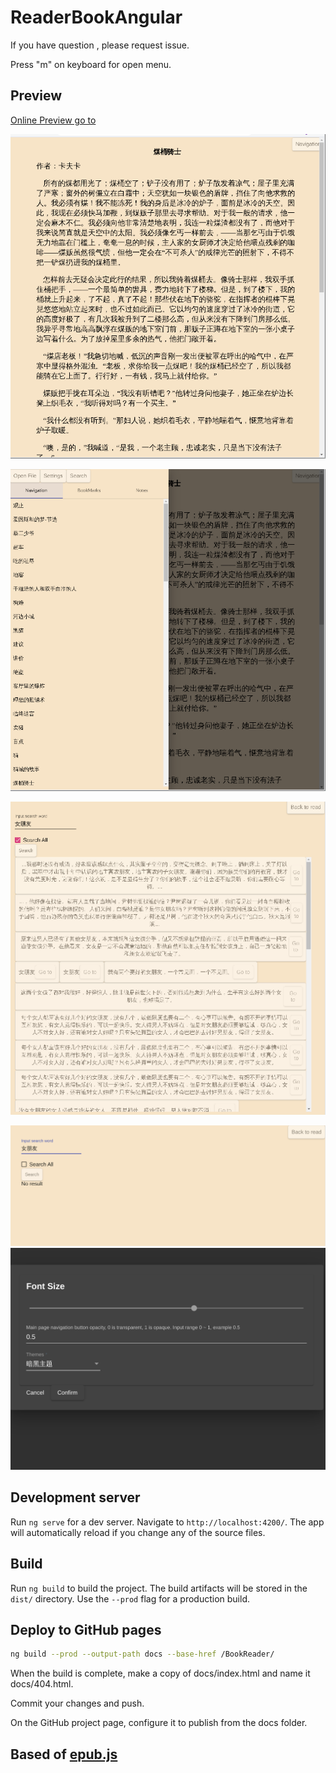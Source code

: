 # ReaderBookAngular

If you have question , please request issue.

Press "m" on keyboard for open menu. 

## Preview

[Online Preview go to](https://ztftrue.github.io/BookReader/)

![main](./screenshot/main.png)

![navigation](./screenshot/navigation.png)

![](./screenshot/search1.png)

![](./screenshot/serach2.png)
![theme](./screenshot/theme.png)

## Development server

Run `ng serve` for a dev server. Navigate to `http://localhost:4200/`. The app will automatically reload if you change any of the source files.

## Build

Run `ng build` to build the project. The build artifacts will be stored in the `dist/` directory. Use the `--prod` flag for a production build.

## Deploy to GitHub pages

```sh
ng build --prod --output-path docs --base-href /BookReader/
```

When the build is complete, make a copy of docs/index.html and name it docs/404.html.

Commit your changes and push.

On the GitHub project page, configure it to publish from the docs folder.

## Based of  [epub.js](https://github.com/futurepress/epub.js)

